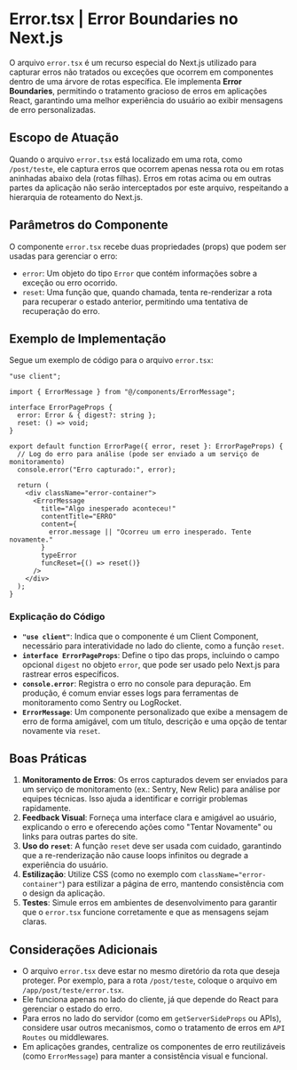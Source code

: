 # Error.tsx | Error Boundaries no Next.js

O arquivo `error.tsx` é um recurso especial do Next.js utilizado para capturar erros não tratados ou exceções que ocorrem em componentes dentro de uma árvore de rotas específica. Ele implementa **Error Boundaries**, permitindo o tratamento gracioso de erros em aplicações React, garantindo uma melhor experiência do usuário ao exibir mensagens de erro personalizadas.

## Escopo de Atuação

Quando o arquivo `error.tsx` está localizado em uma rota, como `/post/teste`, ele captura erros que ocorrem apenas nessa rota ou em rotas aninhadas abaixo dela (rotas filhas). Erros em rotas acima ou em outras partes da aplicação não serão interceptados por este arquivo, respeitando a hierarquia de roteamento do Next.js.

## Parâmetros do Componente

O componente `error.tsx` recebe duas propriedades (props) que podem ser usadas para gerenciar o erro:

- `error`: Um objeto do tipo `Error` que contém informações sobre a exceção ou erro ocorrido.
- `reset`: Uma função que, quando chamada, tenta re-renderizar a rota para recuperar o estado anterior, permitindo uma tentativa de recuperação do erro.

## Exemplo de Implementação

Segue um exemplo de código para o arquivo `error.tsx`:

```tsx
"use client";

import { ErrorMessage } from "@/components/ErrorMessage";

interface ErrorPageProps {
  error: Error & { digest?: string };
  reset: () => void;
}

export default function ErrorPage({ error, reset }: ErrorPageProps) {
  // Log do erro para análise (pode ser enviado a um serviço de monitoramento)
  console.error("Erro capturado:", error);

  return (
    <div className="error-container">
      <ErrorMessage
        title="Algo inesperado aconteceu!"
        contentTitle="ERRO"
        content={
          error.message || "Ocorreu um erro inesperado. Tente novamente."
        }
        typeError
        funcReset={() => reset()}
      />
    </div>
  );
}
```

### Explicação do Código

- **`"use client"`**: Indica que o componente é um Client Component, necessário para interatividade no lado do cliente, como a função `reset`.
- **`interface ErrorPageProps`**: Define o tipo das props, incluindo o campo opcional `digest` no objeto `error`, que pode ser usado pelo Next.js para rastrear erros específicos.
- **`console.error`**: Registra o erro no console para depuração. Em produção, é comum enviar esses logs para ferramentas de monitoramento como Sentry ou LogRocket.
- **`ErrorMessage`**: Um componente personalizado que exibe a mensagem de erro de forma amigável, com um título, descrição e uma opção de tentar novamente via `reset`.

## Boas Práticas

1. **Monitoramento de Erros**: Os erros capturados devem ser enviados para um serviço de monitoramento (ex.: Sentry, New Relic) para análise por equipes técnicas. Isso ajuda a identificar e corrigir problemas rapidamente.
2. **Feedback Visual**: Forneça uma interface clara e amigável ao usuário, explicando o erro e oferecendo ações como "Tentar Novamente" ou links para outras partes do site.
3. **Uso do `reset`**: A função `reset` deve ser usada com cuidado, garantindo que a re-renderização não cause loops infinitos ou degrade a experiência do usuário.
4. **Estilização**: Utilize CSS (como no exemplo com `className="error-container"`) para estilizar a página de erro, mantendo consistência com o design da aplicação.
5. **Testes**: Simule erros em ambientes de desenvolvimento para garantir que o `error.tsx` funcione corretamente e que as mensagens sejam claras.

## Considerações Adicionais

- O arquivo `error.tsx` deve estar no mesmo diretório da rota que deseja proteger. Por exemplo, para a rota `/post/teste`, coloque o arquivo em `/app/post/teste/error.tsx`.
- Ele funciona apenas no lado do cliente, já que depende do React para gerenciar o estado do erro.
- Para erros no lado do servidor (como em `getServerSideProps` ou APIs), considere usar outros mecanismos, como o tratamento de erros em `API Routes` ou middlewares.
- Em aplicações grandes, centralize os componentes de erro reutilizáveis (como `ErrorMessage`) para manter a consistência visual e funcional.
